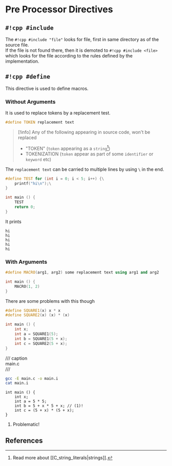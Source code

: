 # Pre Processor Directives

## `#!cpp #include`

The `#!cpp #include "file"` looks for file, first in same directory as of the source file.  
If the file is not found there, then it is demoted to `#!cpp #include <file>` which looks for the file according to the rules defined by the implementation.

## `#!cpp #define`

This directive is used to define macros.

### Without Arguments

It is used to replace tokens by a replacement test.

```cpp
#define TOKEN replacement text
```

> [!info] Any of the following appearing in source code, won't be replaced
> - "TOKEN" (`token` appearing as a `string`[^1])
> - TOKENIZATION (`token` appear as part of some `identifier` or `keyword` etc)

The `replacement text` can be carried to multiple lines by using `\` in the end.

```cpp
#define TEST for (int i = 0; i < 5; i++) {\
	printf("hi\n");\
}

int main () {
	TEST
	return 0;
}
```

It prints

```
hi
hi
hi
hi
hi
```

### With Arguments

```cpp
#define MACRO(arg1, arg2) some replacement text using arg1 and arg2

int main () {
	MACRO(1, 2)
}
```

There are some problems with this though

```cpp
#define SQUARE1(x) x * x
#define SQUARE2(x) (x) * (x)

int main () {
	int x;
	int a = SQUARE1(5);
	int b = SQUARE1(5 + x);
	int c = SQUARE2(5 + x);
}
```

/// caption  
main.c  
///

```bash
gcc -E main.c -o main.i
cat main.i
```

```
int main () {
	int x;
	int a = 5 * 5;
	int b = 5 + x * 5 + x; // (1)!
	int c = (5 + x) * (5 + x);
}
```

1. Problematic!

## References

[^1]: Read more about [[C_string_literals|strings]].